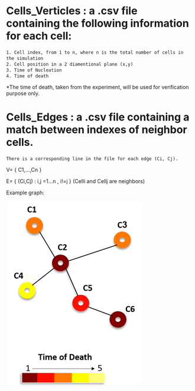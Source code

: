 # **Cells_Verticles** : a .csv file containing the following information for each cell:
	1. Cell index, from 1 to n, where n is the total number of cells in the simulation
	2. Cell position in a 2 diamentional plane (x,y)
	3. Time of Nucleation
	4. Time of death
	
*The time of death, taken from the experiment, will be used for verification purpose only.
	
# **Cells_Edges** : a .csv file containing a match between indexes of neighbor cells.
	There is a corresponding line in the file for each edge (Ci, Cj).

	
V= { C1,...,Cn }

E= { (Ci,Cj) : i,j =1...n , i!=j }  (Celli and Cellj are neighbors)

Example graph:

![Graph](/Cells_graph2.png)
